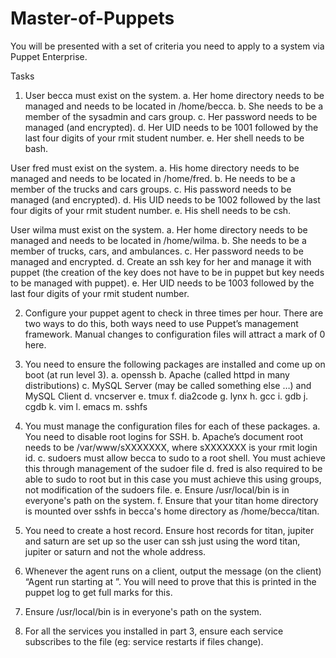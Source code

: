 # Master-of-Puppets

You will be presented with a set of criteria you need to apply to a system via Puppet Enterprise.

Tasks

1. User becca must exist on the system.
a. Her home directory needs to be managed and needs to be located in /home/becca.
b. She needs to be a member of the sysadmin and cars group.
c. Her password needs to be managed (and encrypted).
d. Her UID needs to be 1001 followed by the last four digits of your rmit student
number.
e. Her shell needs to be bash.

User fred must exist on the system.
a. His home directory needs to be managed and needs to be located in /home/fred.
b. He needs to be a member of the trucks and cars groups.
c. His password needs to be managed (and encrypted).
d. His UID needs to be 1002 followed by the last four digits of your rmit student
number.
e. His shell needs to be csh.

User wilma must exist on the system.
a. Her home directory needs to be managed and needs to be located in /home/wilma.
b. She needs to be a member of trucks, cars, and ambulances.
c. Her password needs to be managed and encrypted.
d. Create an ssh key for her and manage it with puppet (the creation of the key does
not have to be in puppet but key needs to be managed with puppet).
e. Her UID needs to be 1003 followed by the last four digits of your rmit student
number.

2. Configure your puppet agent to check in three times per hour. There are two ways to do
this, both ways need to use Puppet’s management framework. Manual changes to
configuration files will attract a mark of 0 here. 

3. You need to ensure the following packages are installed and come up on boot (at run level 3).
a. openssh
b. Apache (called httpd in many distributions)
c. MySQL Server (may be called something else …) and MySQL Client
d. vncserver
e. tmux
f. dia2code
g. lynx
h. gcc
i.  gdb
j.  cgdb
k. vim
l.  emacs
m. sshfs

4. You must manage the configuration files for each of these packages.
a. You need to disable root logins for SSH.
b. Apache’s document root needs to be /var/www/sXXXXXXX, where sXXXXXXX is
your rmit login id.
c. sudoers must allow becca to sudo to a root shell. You must achieve this through
management of the sudoer file
d. fred is also required to be able to sudo to root but in this case you must achieve this
using groups, not modification of the sudoers file.
e. Ensure /usr/local/bin is in everyone's path on the system.
f. Ensure that your titan home directory is mounted over sshfs in becca's home
directory as /home/becca/titan.

5. You need to create a host record.
Ensure host records for titan, jupiter and saturn are set up so the user can ssh just using
the word titan, jupiter or saturn and not the whole address.

6. Whenever the agent runs on a client, output the message (on the client) “Agent run starting
at <time>”. You will need to prove that this is printed in the puppet log to get full marks for
this.

7. Ensure /usr/local/bin is in everyone's path on the system.

8. For all the services you installed in part 3, ensure each service subscribes to the file
(eg: service restarts if files change).
